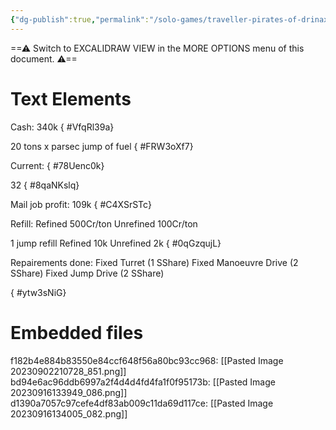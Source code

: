 ```yaml
---
{"dg-publish":true,"permalink":"/solo-games/traveller-pirates-of-drinax/play/p-cs/pirates-of-drinax-harrier-ship/","tags":["excalidraw"]}
---
```


==⚠  Switch to EXCALIDRAW VIEW in the MORE OPTIONS menu of this document. ⚠==


# Text Elements
Cash: 340k
{ #VfqRl39a}


20 tons x parsec jump of fuel
{ #FRW3oXf7}


Current:
{ #78Uenc0k}


32
{ #8qaNKslq}


Mail job profit: 109k
{ #C4XSrSTc}


Refill:
Refined 500Cr/ton
Unrefined 100Cr/ton

1 jump refill
Refined 10k
Unrefined 2k
{ #0qGzqujL}


Repairements done:
Fixed Turret (1 SShare)
Fixed Manoeuvre Drive (2 SShare)
Fixed Jump Drive (2 SShare)

{ #ytw3sNiG}



# Embedded files
f182b4e884b83550e84ccf648f56a80bc93cc968: [[Pasted Image 20230902210728_851.png]]
bd94e6ac96ddb6997a2f4d4d4fd4fa1f0f95173b: [[Pasted Image 20230916133949_086.png]]
d1390a7057c97cefe4df83ab009c11da69d117ce: [[Pasted Image 20230916134005_082.png]]

